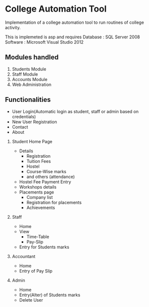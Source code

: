 # College Automation Tool

Implementation of a college automation tool to run routines of college activity.

This is implemeted is asp and requires
Database : SQL Server 2008
Software : Microsoft Visual Studio 2012

## Modules handled
1. Students Module
2. Staff Module
3. Accounts Module
4. Web Administration

## Functionalities
- User Login(Automatic login as student, staff or admin based on credentials)
- New User Registration
- Contact
- About

1. Student Home Page
   - Details
     - Registration
     - Tuition Fees
     - Hostel
     - Course-Wise marks
     - and others (attendance)
   - Hostel Fee Payment Entry
   - Workshops details
   - Placements page
     - Company list
     - Registration for placements
     - Achievements

2. Staff
   - Home
   - View
     - Time-Table
     - Pay-Slip
   - Entry for Students marks

3. Accountant
   - Home
   - Entry of Pay Slip

4. Admin
   - Home
   - Entry(Alter) of Students marks
   - Delete User